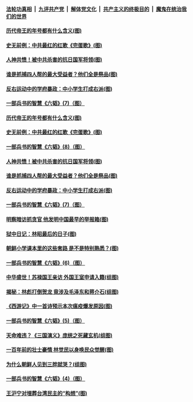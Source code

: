 

####  [法轮功真相](../../../../basic/blob/master/README.md?t=05020231) &nbsp;|&nbsp; [九评共产党](../../../../9ping.md/blob/master/README.md?t=05020231) &nbsp;|&nbsp; [解体党文化](../../../../jtdwh.md/blob/master/README.md?t=05020231)  &nbsp;|&nbsp; [共产主义的终极目的](../../../../gczydzjmd.md/blob/master/README.md?t=05020231) &nbsp;|&nbsp; [魔鬼在统治我们的世界](../../../../mgztzwmdsj.md/blob/master/README.md?t=05020231) 

#### [历代帝王的年号都有什么含义(图)](../pages/p6/931713.md?t=05020231) 

#### [史无前例：中共最红的红歌《完蛋歌》(图)](../pages/p6/930045.md?t=05020231) 

#### [人神共愤！被中共杀害的抗日国军将领(图)](../pages/p6/931085.md?t=05020231) 

#### [谁是抓捕四人帮的最大受益者？他们全是祭品(图)](../pages/p6/930046.md?t=05020231) 

#### [反右运动中的学府暴政：中小学生打成右派(图)](../pages/p6/931084.md?t=05020231) 

#### [一部兵书的智慧《六韬》(7)（图）](../pages/p6/930894.md?t=05020231) 

#### [历代帝王的年号都有什么含义(图)](../pages/p6/931713.md?t=05020231) 

#### [史无前例：中共最红的红歌《完蛋歌》(图)](../pages/p6/930045.md?t=05020231) 

#### [一部兵书的智慧《六韬》(8)（图）](../pages/p6/930899.md?t=05020231) 

#### [人神共愤！被中共杀害的抗日国军将领(图)](../pages/p6/931085.md?t=05020231) 

#### [谁是抓捕四人帮的最大受益者？他们全是祭品(图)](../pages/p6/930046.md?t=05020231) 

#### [反右运动中的学府暴政：中小学生打成右派(图)](../pages/p6/931084.md?t=05020231) 

#### [一部兵书的智慧《六韬》(7)（图）](../pages/p6/930894.md?t=05020231) 

#### [明察暗访抓贪官 他发明中国最早的举报箱(图)](../pages/p6/931083.md?t=05020231) 

#### [狱中日记：林昭最后的日子(图)](../pages/p6/930345.md?t=05020231) 

#### [朝鲜小学课本里的这些套路 是不是特别熟悉？(图)](../pages/p6/931265.md?t=05020231) 

#### [一部兵书的智慧《六韬》(6)（图）](../pages/p6/930892.md?t=05020231) 

#### [中华盛世！苏禄国王亲访 外国王室申请入籍(组图)](../pages/p6/930881.md?t=05020231) 

#### [揭秘：林彪打倒贺龙 竟涉及毛泽东和蒋介石(组图)](../pages/p6/930946.md?t=05020231) 

#### [《西游记》中一首诗预示本次瘟疫爆发原因(图)](../pages/p6/931295.md?t=05020231) 

#### [一部兵书的智慧《六韬》(5)（图）](../pages/p6/930890.md?t=05020231) 

#### [天命难违？《三国演义》庞统之死藏玄机(组图)](../pages/p6/930939.md?t=05020231) 

#### [一百年前的壮士豪情 林觉民以身唤民众觉醒(图)](../pages/p6/928470.md?t=05020231) 

#### [为什么朝鲜人见到三胖就哭？(组图)](../pages/p6/931019.md?t=05020231) 

#### [一部兵书的智慧《六韬》(4)（图）](../pages/p6/930888.md?t=05020231) 

#### [王沪宁对埋葬台湾民主的“构想”(图)](../pages/p6/930009.md?t=05020231) 

